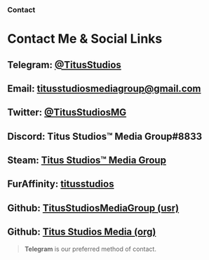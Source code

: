 ### Contact
# Contact Me & Social Links

## Telegram: [@TitusStudios](https://t.me/titusstudios)
## Email: titusstudiosmediagroup@gmail.com
## Twitter: [@TitusStudiosMG](https://twitter.com/TitusStudiosMG)
## Discord: Titus Studios™ Media Group#8833
## Steam: [Titus Studios™ Media Group](https://steamcommunity.com/id/TitusStudiosMediaGroup)
## FurAffinity: [titusstudios](https://www.furaffinity.net/user/titusstudios/)
## Github: [TitusStudiosMediaGroup (usr)](https://github.com/TitusStudiosMediaGroup)
## Github: [Titus Studios Media (org)](https://github.com/titus-studios-media)

> **Telegram** is our preferred method of contact.
